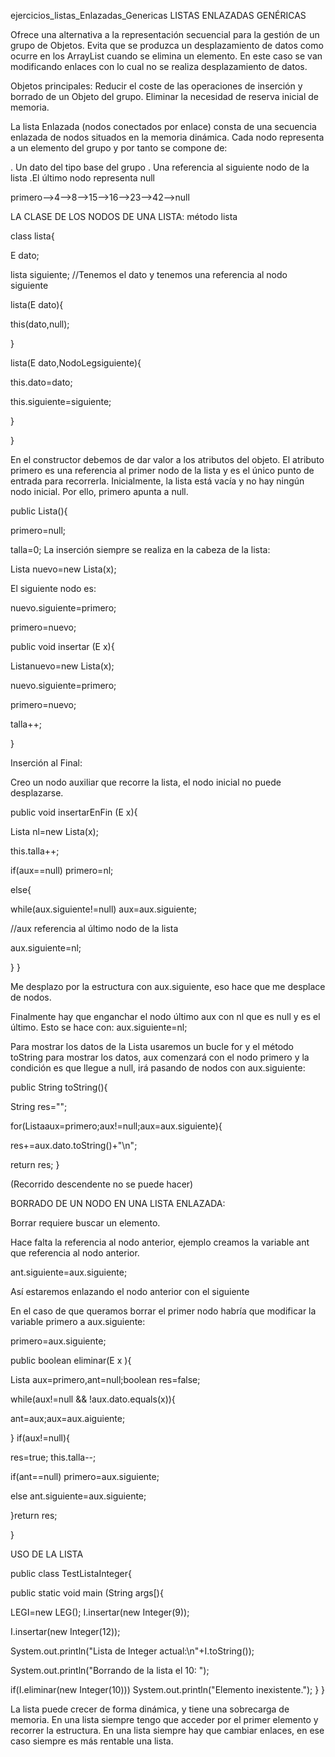 ejercicios_listas_Enlazadas_Genericas
LISTAS ENLAZADAS GENÉRICAS

Ofrece una alternativa a la representación secuencial para la gestión de un grupo de Objetos. Evita que se produzca un desplazamiento de datos como ocurre en los ArrayList cuando se elimina un elemento. En este caso se van modificando enlaces con lo cual no se realiza desplazamiento de datos.

Objetos principales: Reducir el coste de las operaciones de inserción y borrado de un Objeto del grupo. Eliminar la necesidad de reserva inicial de memoria.

La lista Enlazada (nodos conectados por enlace) consta de una secuencia enlazada de nodos situados en la memoria dinámica. Cada nodo representa a un elemento del grupo y por tanto se compone de:

. Un dato del tipo base del grupo . Una referencia al siguiente nodo de la lista .El último nodo representa null

primero-->4-->8-->15-->16-->23-->42-->null

LA CLASE DE LOS NODOS DE UNA LISTA: método lista

class lista{

E dato;

lista siguiente; //Tenemos el dato y tenemos una referencia al nodo siguiente

lista(E dato){

this(dato,null);

}

lista(E dato,NodoLegsiguiente){

this.dato=dato;

this.siguiente=siguiente;

}

}

En el constructor debemos de dar valor a los atributos del objeto. El atributo primero es una referencia al primer nodo de la lista y es el único punto de entrada para recorrerla. Inicialmente, la lista está vacía y no hay ningún nodo inicial. Por ello, primero apunta a null.

public Lista(){

primero=null;

talla=0;
La inserción siempre se realiza en la cabeza de la lista:

Lista nuevo=new Lista(x);

El siguiente nodo es:

nuevo.siguiente=primero;

primero=nuevo;

public void insertar (E x){

Listanuevo=new Lista(x);

nuevo.siguiente=primero;

primero=nuevo;

talla++;

}

Inserción al Final:

Creo un nodo auxiliar que recorre la lista, el nodo inicial no puede desplazarse.

public void insertarEnFin (E x){

Lista nl=new Lista(x);

this.talla++;

if(aux==null) primero=nl;

else{

while(aux.siguiente!=null) aux=aux.siguiente;

//aux referencia al último nodo de la lista

aux.siguiente=nl;

}
}

Me desplazo por la estructura con aux.siguiente, eso hace que me desplace de nodos.

Finalmente hay que enganchar el nodo último aux con nl que es null y es el último. Esto se hace con: aux.siguiente=nl;

Para mostrar los datos de la Lista usaremos un bucle for y el método toString para mostrar los datos, aux comenzará con el nodo primero y la condición es que llegue a null, irá pasando de nodos con aux.siguiente:

public String toString(){

String res="";

for(Listaaux=primero;aux!=null;aux=aux.siguiente){

res+=aux.dato.toString()+"\n";

return res;
}

(Recorrido descendente no se puede hacer)

BORRADO DE UN NODO EN UNA LISTA ENLAZADA:

Borrar requiere buscar un elemento.

Hace falta la referencia al nodo anterior, ejemplo creamos la variable ant que referencia al nodo anterior.

ant.siguiente=aux.siguiente;

Así estaremos enlazando el nodo anterior con el siguiente

En el caso de que queramos borrar el primer nodo habría que modificar la variable primero a aux.siguiente:

primero=aux.siguiente;

public boolean eliminar(E x ){

Lista aux=primero,ant=null;boolean res=false;

while(aux!=null && !aux.dato.equals(x)){

ant=aux;aux=aux.aiguiente;

} if(aux!=null){

res=true; this.talla--;

if(ant==null) primero=aux.siguiente;

else ant.siguiente=aux.siguiente;

}return res;

}

USO DE LA LISTA

public class TestListaInteger{

public static void main (String args[){

  LEG<Integer>I=new LEG<Integer>();
I.insertar(new Integer(9));

I.insertar(new Integer(12));

System.out.println("Lista de Integer actual:\n"+I.toString());

System.out.println("Borrando de la lista el 10: ");

if(I.eliminar(new Integer(10))) System.out.println("Elemento inexistente."); } }

La lista puede crecer de forma dinámica, y tiene una sobrecarga de memoria. En una lista siempre tengo que acceder por el primer elemento y recorrer la estructura. En una lista siempre hay que cambiar enlaces, en ese caso siempre es más rentable una lista.
